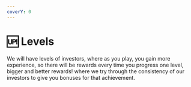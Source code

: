 ```yaml
---
coverY: 0
---
```


# 🆙 Levels

We will have levels of investors, where as you play, you gain more experience, so there will be rewards every time you progress one level, bigger and better rewards! where we try through the consistency of our investors to give you bonuses for that achievement.
